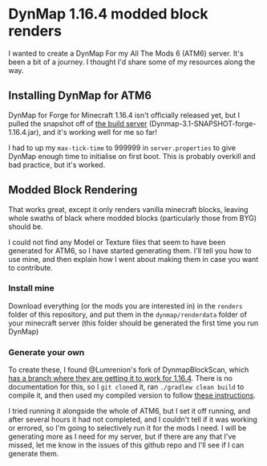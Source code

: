 # DynMap 1.16.4 modded block renders

I wanted to create a DynMap For my All The Mods 6 (ATM6) server. It's been a bit of a journey. I thought I'd share some of my resources along the way.

## Installing DynMap for ATM6

DynMap for Forge for Minecraft 1.16.4 isn't officially released yet, but I pulled the snapshot off of [the build server](https://dynmap.us/builds/dynmap/) (Dynmap-3.1-SNAPSHOT-forge-1.16.4.jar), and it's working well for me so far!

I had to up my `max-tick-time` to 999999 in `server.properties` to give DynMap enough time to initialise on first boot. This is probably overkill and bad practice, but it's worked.

## Modded Block Rendering

That works great, except it only renders vanilla minecraft blocks, leaving whole swaths of black where modded blocks (particularly those from BYG) should be.

I could not find any Model or Texture files that seem to have been generated for ATM6, so I have started generating them. I'll tell you how to use mine, and then explain how I went about making them in case you want to contribute.

### Install mine

Download everything (or the mods you are interested in) in the `renders` folder of this repository, and put them in the `dynmap/renderdata` folder of your minecraft server (this folder should be generated the first time you run DynMap)

### Generate your own

To create these, I found @Lumrenion's fork of DynmapBlockScan, which [has a branch where they are getting it to work for 1.16.4](https://github.com/Lumrenion/DynmapBlockScan/tree/1.16.4). There is no documentation for this, so I `git clone`d it, ran `./gradlew clean build` to compile it, and then used my compiled version to follow [these instructions](https://www.reddit.com/r/feedthebeast/comments/f9gker/howto_add_missing_mod_textures_to_dynmap_112/).

I tried running it alongside the whole of ATM6, but I set it off running, and after several hours it had not completed, and I couldn't tell if it was working or errored, so I'm going to selectively run it for the mods I need. I will be generating more as I need for my server, but if there are any that I've missed, let me know in the issues of this github repo and I'll see if I can generate them.
